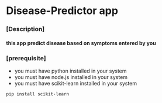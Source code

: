 # Disease-Predictor app
### [Description]
#### this app predict disease based on symptoms entered by you
### [prerequisite]
* you must have python installed in your system
* you must have node.js installed in your system
* you must have scikit-learn installed in your system
```
pip install scikit-learn
```